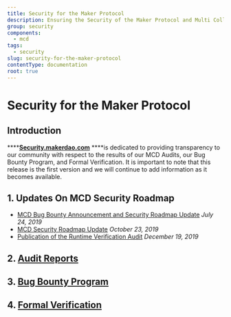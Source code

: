 ```yaml
---
title: Security for the Maker Protocol
description: Ensuring the Security of the Maker Protocol and Multi Collateral Dai
group: security
components:
  - mcd
tags:
  - security
slug: security-for-the-maker-protocol
contentType: documentation
root: true
---
```


# Security for the Maker Protocol

## **Introduction**

\*\*\*\*[**Security.makerdao.com**](https://security.makerdao.com/) \*\*\*\*is dedicated to providing transparency to our community with respect to the results of our MCD Audits, our Bug Bounty Program, and Formal Verification. It is important to note that this release is the first version and we will continue to add information as it becomes available.

## 1. Updates On MCD Security Roadmap

- [MCD Bug Bounty Announcement and Security Roadmap Update](https://blog.makerdao.com/mcd-bug-bounty-announcement-and-security-roadmap-update/) _July 24, 2019_
- [MCD Security Roadmap Update](https://blog.makerdao.com/mcd-security-roadmap-update-october-2019/) _October 23, 2019_
- [Publication of the Runtime Verification Audit](https://forum.makerdao.com/t/publication-of-the-runtime-verification-audit/976) _December 19, 2019_

## 2. [Audit Reports](https://security.makerdao.com/audit-reports)

## 3. [Bug Bounty Program](https://security.makerdao.com/bug-bounty-program)

## 4. [Formal Verification](https://security.makerdao.com/formal-verification)
